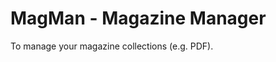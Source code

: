 MagMan - Magazine Manager
=========================

To manage your magazine collections (e.g. PDF).

